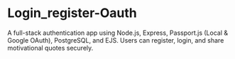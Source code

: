 # Login_register-Oauth
A full-stack authentication app using Node.js, Express, Passport.js (Local &amp; Google OAuth), PostgreSQL, and EJS. Users can register, login, and share motivational quotes securely.

